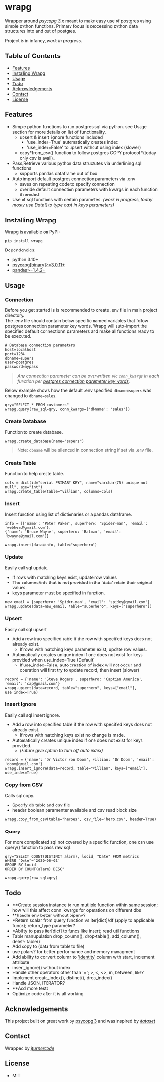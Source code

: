 # wrapg

Wrapper around [_psycopg 3.x_](https://www.psycopg.org/psycopg3/docs/index.html) meant to make easy use of postgres using simple python functions. Primary focus is processing python data structures into and out of postgres.

Project is in infancy, _work in progress_.

## Table of Contents

- [Features](#features)
- [Installing Wrapg](#setup)
- [Usage](#usage)
- [Todo](#todo)
- [Acknowledgements](#acknowledgements)
- [Contact](#contact)
- [License](#license)

## Features

- Simple python functions to run postgres sql via python. see Usage section for more details on list of functionality.
  - upsert & insert_ignore functions included
    - 'use_index=True' automatically creates index
    - 'use_index=False' to upsert without using index (slower)
  - copy*from_csv() function to follow postgres COPY protocol *(today only csv is avail)\_
- Pass/Retrieve various python data structutes via underlining sql functions
  - supports pandas dataframe out of box
- Auto import default postgres connection parameters via .env
  - saves on repeating code to specify connection
  - overide default connection parameters with kwargs in each function if needed
- Use of sql functions with certain parametes. _(work in progress, today mosty use Date() to type cast in keys parameters)_

## Installing Wrapg

Wrapg is available on PyPI:

```
pip install wrapg
```

Dependencies:

- python 3.10+
- [psycopg[binary]>=3.0.11+](https://www.psycopg.org/psycopg3/docs/index.html)
- [pandas>=1.4.2+](https://pandas.pydata.org/docs/index.html)

## Usage

### Connection

Before you get started is is recommended to create .env file in main project directory.  
The .env file should contain below specific named variables that follow postgres connection parameter key words.
Wrapg will auto-import the specified default connectionn parameters and make all functions ready to be executed.

```
# Database connection parameters
host=localhost
port=1234
dbname=supers
user=postgres
password=mypass
```

> _Any connection parameter can be overwritten via `conn_kwargs` in each function per [postgres connection parameter key words](https://www.postgresql.org/docs/current/libpq-connect.html#LIBPQ-PARAMKEYWORDS)._

Below example shows how the default .env specified `dbname=supers` was changed to `dbname=sales`.

```
qry="SELECT * FROM customers"
wrapg.query(raw_sql=qry, conn_kwargs={'dbname': 'sales'})

```

### Create Database

Function to create database.

```
wrapg.create_database(name="supers")
```

> Note: `dbname` will be silenced in connection string if set via .env file.

### Create Table

Function to help create table.

```
cols = dict(id="serial PRIMARY KEY", name="varchar(75) unique not null", age="int")
wrapg.create_table(table="villian", columns=cols)
```

### Insert

Insert function using list of dictionaries or a pandas dataframe.

```
info = [{'name': 'Peter Paker', superhero: 'Spider-man', 'email': 'webhead@gmail.com'},
{'name': 'Bruce Wayne', superhero: 'Batman', 'email': 'bwayne@gmail.com'}]

wrapg.insert(data=info, table="superhero")
```

### Update

Easily call sql update.

- If rows with matching keys exist, update row values.
- The columns/info that is not provided in the 'data' retain their original values.
- keys parameter must be specified in function.

```
new_email = {superhero: 'Spider-man', 'email': 'spidey@gmail.com'}
wrapg.update(data=new_email, table="superhero", keys=["superhero"])
```

### Upsert

Easily call sql upsert.

- Add a row into specified table if the row with specified keys does not already exist.
  - If rows with matching keys parameter exist, update row values.
- Automatically creates unique index if one does not exist for keys provided when use_index=True (Default)
  - If use_index=False, auto creation of index will not occur and operation will first try to update record, then insert (slower)

```
record = {'name': 'Steve Rogers', superhero: 'Captian America', 'email': 'cap@gmail.com'}
wrapg.upsert(data=record, table="superhero", keys=["email"], use_index=True)
```

### Insert Ignore

Easily call sql insert ignore.

- Add a row into specified table if the row with specified keys does not already exist.
  - If rows with matching keys exist no change is made.
- Automatically creates unique index if one does not exist for keys provided.
  - _(Future give option to turn off auto index)_

```
record = {'name': 'Dr Victor von Doom', villian: 'Dr Doom', 'email': 'doom@gmail.com'}
wrapg.insert_ignore(data=record, table="villian", keys=["email"], use_index=True)
```

### Copy from CSV

Calls sql copy.

- Specify db table and csv file
- header boolean paramenter available and csv read block size

```
wrapg.copy_from_csv(table="heroes", csv_file='hero.csv', header=True)
```

### Query

For more complicated sql not covered by a specific function, one can use query() function to pass raw sql.

```
qry="SELECT COUNT(DISTINCT alarm), locid, "Date" FROM metrics
WHERE "Date"='2020-08-02'
GROUP BY locid
ORDER BY COUNT(alarm) DESC"

wrapg.query(raw_sql=qry)
```

## Todo

- \*\*Create session instance to run mutliple function within same session; how will this affect conn_kwargs for operations on different dbs
- \*\*handle env better without pipenv?
- \*Return scalar from query function vs iter[dict]/df (apply to applicable funcs); return_type parameter?
- \*Ability to pass iter[dict] to funcs like insert; read util functions
- Table manupulation drop_column(), drop-table(), add_column(), delete_table()
- Add copy to (data from table to file)
- use polars? for better performance and memory managment
- Add ability to convert column to ['identity'](https://www.postgresqltutorial.com/postgresql-tutorial/postgresql-identity-column/) column with start, increment attribute
- insert_ignore() without index
- Handle other operators other than '='; >, <, <>, in, between, like?
- Implement create_index(), distinct(), drop_index()
- Handle JSON, ITERATOR?
- \*\*Add more tests
- Optimize code after it is all working

## Acknowledgements

This project built on great work by [psycopg 3](https://www.psycopg.org/psycopg3/docs/index.html) and was inspired by [_dataset_](https://dataset.readthedocs.io/en/latest/)

## Contact

Wrapped by [_jturnercode_](https://github.com/jturnercode)

## License

- MIT
